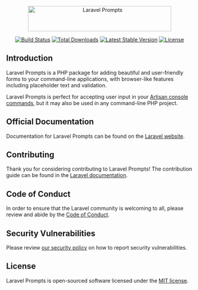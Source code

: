<p align="center"><img width="386" height="68" src="/art/logo.svg" alt="Laravel Prompts"></p>

<p align="center">
<a href="https://github.com/laravel/prompts/actions"><img src="https://github.com/laravel/prompts/workflows/tests/badge.svg" alt="Build Status"></a>
<a href="https://packagist.org/packages/laravel/prompts"><img src="https://img.shields.io/packagist/dt/laravel/prompts" alt="Total Downloads"></a>
<a href="https://packagist.org/packages/laravel/prompts"><img src="https://img.shields.io/packagist/v/laravel/prompts" alt="Latest Stable Version"></a>
<a href="https://packagist.org/packages/laravel/prompts"><img src="https://img.shields.io/packagist/l/laravel/prompts" alt="License"></a>
</p>

## Introduction

Laravel Prompts is a PHP package for adding beautiful and user-friendly forms to your command-line applications, with browser-like features including placeholder text and validation.

Laravel Prompts is perfect for accepting user input in your [Artisan console commands](https://laravel.com/docs/artisan#writing-commands), but it may also be used in any command-line PHP project.

## Official Documentation

Documentation for Laravel Prompts can be found on the [Laravel website](https://laravel.com/docs/prompts).

## Contributing

Thank you for considering contributing to Laravel Prompts! The contribution guide can be found in the [Laravel documentation](https://laravel.com/docs/contributions).

## Code of Conduct

In order to ensure that the Laravel community is welcoming to all, please review and abide by the [Code of Conduct](https://laravel.com/docs/contributions#code-of-conduct).

## Security Vulnerabilities

Please review [our security policy](https://github.com/laravel/prompts/security/policy) on how to report security vulnerabilities.

## License

Laravel Prompts is open-sourced software licensed under the [MIT license](LICENSE.md).
